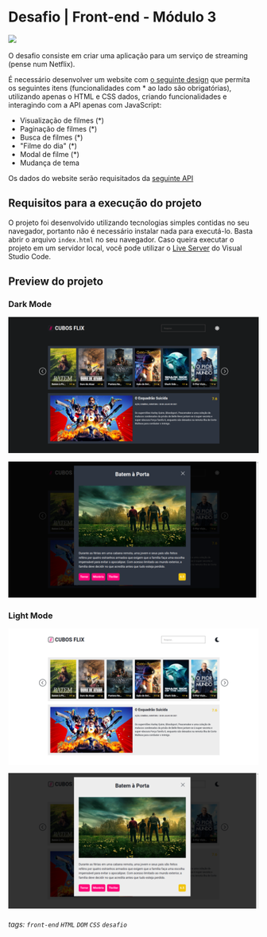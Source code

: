 

# Desafio | Front-end - Módulo 3

![](https://i.imgur.com/xG74tOh.png)

O desafio consiste em criar uma aplicação para um serviço de streaming (pense num Netflix).

É necessário desenvolver um website com [o seguinte design](https://www.figma.com/file/CLrsT8zY1Tfr53dinLljMu/Desafio-M%C3%B3dulo-2----2.0?node-id=0%3A1) que permita os seguintes itens (funcionalidades com \* ao lado são obrigatórias), utilizando apenas o HTML e CSS dados, criando funcionalidades e interagindo com a API apenas com JavaScript:

- Visualização de filmes (\*)
- Paginação de filmes (\*)
- Busca de filmes (\*)
- "Filme do dia" (\*)
- Modal de filme (\*)
- Mudança de tema

Os dados do website serão requisitados da [seguinte API](https://tmdb-proxy.cubos-academy.workers.dev)

## Requisitos para a execução do projeto

O projeto foi desenvolvido utilizando tecnologias simples contidas no seu navegador, portanto não é necessário instalar nada para executá-lo. Basta abrir o arquivo `index.html` no seu navegador. Caso queira executar o projeto em um servidor local, você pode utilizar o [Live Server](https://marketplace.visualstudio.com/items?itemName=ritwickdey.LiveServer) do Visual Studio Code.

## Preview do projeto

### Dark Mode

![home dark](extras/home-dark.png)

![modal dark](extras/modal-dark.png)

### Light Mode

![home light](extras/home-light.png)

![modal light](extras/modal-ligh.png)
###### tags: `front-end` `HTML` `DOM` `CSS` `desafio`

